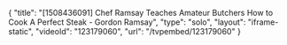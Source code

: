 {
    "title": "[1508436091] Chef Ramsay Teaches Amateur Butchers How to Cook A Perfect Steak - Gordon Ramsay",
    "type": "solo",
    "layout": "iframe-static",
    "videoId": "123179060",
    "url": "\/tvpembed\/123179060"
}